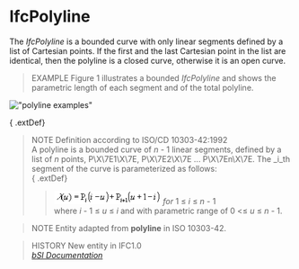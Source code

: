 IfcPolyline
===========
The _IfcPolyline_ is a bounded curve with only linear segments defined by a
list of Cartesian points. If the first and the last Cartesian point in the
list are identical, then the polyline is a closed curve, otherwise it is an
open curve.  
  
> EXAMPLE  Figure 1 illustrates a bounded _IfcPolyline_ and shows the
> parametric length of each segment and of the total polyline.  
  
!["polyline examples"](../figures/ifcpolyline-fig1.png "Figure 1 -- Bounded
_IfcPolyline_ with parametric length")  
  
{ .extDef}  
> NOTE  Definition according to ISO/CD 10303-42:1992  
> A polyline is a bounded curve of _n_ - 1 linear segments, defined by a list
> of _n_ points, P\X\7E1\X\7E, P\X\7E2\X\7E ... P\X\7En\X\7E. The _i_th
> segment of the curve is parameterized as follows:  
{ .extDef}  
>> ![Image](../figures/ifcpolyline-math1.gif)    _for_ 1 ≤ _i_ ≤ _n_ - 1  
> where _i_ - 1 ≤ _u_ ≤ _i_ and with parametric range of 0 <≤ _u_ ≤ _n_ - 1.  
  
> NOTE  Entity adapted from **polyline** in ISO 10303-42.  
  
> HISTORY  New entity in IFC1.0  
[ _bSI
Documentation_](https://standards.buildingsmart.org/IFC/DEV/IFC4_2/FINAL/HTML/schema/ifcgeometryresource/lexical/ifcpolyline.htm)


